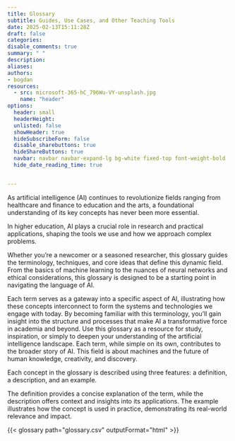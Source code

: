 ```yaml
---
title: Glossary
subtitle: Guides, Use Cases, and Other Teaching Tools
date: 2025-02-13T15:11:28Z 
draft: false
categories:  
disable_comments: true
summary: " "
description:
aliases:
authors:
- bogdan
resources:
  - src: microsoft-365-hC_796Wu-VY-unsplash.jpg
    name: "header"
options:
  header: small
  headerHeight:
  unlisted: false
  showHeader: true
  hideSubscribeForm: false
  disable_sharebuttons: true
  hideShareButtons: true
  navbar: navbar navbar-expand-lg bg-white fixed-top font-weight-bold
  hide_date_reading_time: true


---
```


<div class="row justify-content-center">
<div class="col-12 col-md-10">

As artificial intelligence (AI) continues to revolutionize fields ranging from healthcare and finance to education and the arts, a foundational understanding of its key concepts has never been more essential. 

In higher education, AI plays a crucial role in research and practical applications, shaping the tools we use and how we approach complex problems. 

Whether you’re a newcomer or a seasoned researcher, this glossary guides the terminology, techniques, and core ideas that define this dynamic field. From the basics of machine learning to the nuances of neural networks and ethical considerations, this glossary is designed to be a starting point in navigating the language of AI. 

Each term serves as a gateway into a specific aspect of AI, illustrating how these concepts interconnect to form the systems and technologies we engage with today. By becoming familiar with this terminology, you’ll gain insight into the structure and processes that make AI a transformative force in academia and beyond. Use this glossary as a resource for study, inspiration, or simply to deepen your understanding of the artificial intelligence landscape. Each term, while simple on its own, contributes to the broader story of AI. This field is about machines and the future of human knowledge, creativity, and discovery. 

Each concept in the glossary is described using three features: a definition, a description, and an example. 

The definition provides a concise explanation of the term, while the description offers context and insights into its applications. The example illustrates how the concept is used in practice, demonstrating its real-world relevance and impact. 


{{< glossary path="glossary.csv" outputFormat="html" >}}
</div>
</div>